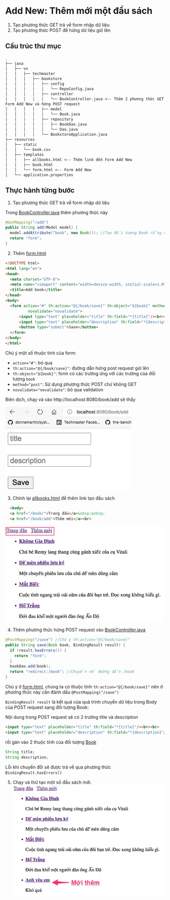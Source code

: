 # Add New: Thêm mới một đầu sách

1. Tạo phương thức GET trả về form nhập dữ liệu
2. Tạo phương thức POST để hứng dữ liệu gửi lên

## Cấu trúc thư mục
```
.
├── java
│   ├── vn
│   │   ├── techmaster
│   │   │   ├── bookstore
│   │   │   │   ├── config
│   │   │   │   │   └── RepoConfig.java
│   │   │   │   ├── controller
│   │   │   │   │   └── BookController.java <-- Thêm 2 phương thức GET Form Add New và hứng POST request
│   │   │   │   ├── model
│   │   │   │   │   └── Book.java
│   │   │   │   ├── repository
│   │   │   │   │   ├── BookDao.java
│   │   │   │   │   └── Dao.java
│   │   │   │   └── BookstoreApplication.java
├── resources
│   ├── static
│   │   └── book.csv
│   ├── templates
│   │   ├── allbooks.html <-- Thêm link đến Form Add New
│   │   ├── book.html
│   │   └── form.html <-- Form Add New
│   └── application.properties
```
## Thực hành từng bước

1. Tạo phương thức GET trả về form nhập dữ liệu

Trong [BookController.java](src/main/java/vn/techmaster/bookstore/controller/BookController.java)
thêm phương thức này 

```java
@GetMapping("/add")
public String add(Model model) {
  model.addAttribute("book", new Book()); //Tạo đối tượng Book rỗng để truyền vào th:object="${book}"
  return "form";
}
```

2. Thêm [form.html](src/main/resources/templates/form.html)
```html
<!DOCTYPE html>
<html lang="en">
<head>
  <meta charset="UTF-8">
  <meta name="viewport" content="width=device-width, initial-scale=1.0">
  <title>Add book</title>
</head>
<body>
  <form action="#" th:action="@{/book/save}" th:object="${book}" method="post"
          novalidate="novalidate">
      <input type="text" placeholder="title" th:field="*{title}"/><br><br>
      <input type="text" placeholder="description" th:field="*{description}"/><br><br>
      <button type="submit">Save</button>
  </form>
</body>
</html>
```

Chú ý một số thuộc tính của form:
- ```action="#"```: bỏ qua
- ```th:action="@{/book/save}"```: đường dẫn hứng post request gửi lên
- ```th:object="${book}"```: form có các trường ứng với các trường của đối tượng ```book```
- ```method="post"```: Sử dụng phương thức POST chứ không GET
- ```novalidate="novalidate"```: bỏ qua validation

Biên dịch, chạy và vào http://localhost:8080/book/add sẽ thấy

![](images/form.jpg)

3. Chỉnh lại [allbooks.html](src/main/resources/templates/allbooks.html) để thêm link tạo đầu sách
```html
  <body>
  <a href="/book/">Trang đầu</a>&nbsp;&nbsp;
  <a href="/book/add">Thêm mới</a><br>
```
![](images/link_add_new.jpg)

4. Thêm phương thức hứng POST request vào [BookController.java](src/main/java/vn/techmaster/bookstore/controller/BookController.java)

```java
@PostMapping("/save") //Chú ý th:action="@{/book/save}"
public String save(Book book, BindingResult result) {
  if (result.hasErrors()) {
    return "form";
  }
  bookDao.add(book);     
  return "redirect:/book"; //Chuyển về đường dẫn /book
}
```
Chú ý ở [form.html](src/main/resources/templates/form.html), chúng ta có thuộc tính ```th:action="@{/book/save}"``` nên ở phương thức này cần đánh dấu ```@PostMapping("/save")```

```BindingResult result``` là kết quả của quá trình chuyển dữ liệu trong Body của POST request sang đối tượng Book:

Nội dung trong POST request sẽ có 2 trường title và description
```html
<input type="text" placeholder="title" th:field="*{title}"/><br><br>
<input type="text" placeholder="description" th:field="*{description}"/><br><br>
```
rồi gán vào 2 thuộc tính của đối tượng [Book](src/main/java/vn/techmaster/bookstore/model/Book.java)
```java
String title;
String description;
```

Lỗi khi chuyển đổi sẽ được trả về qua phương thức ```BindingResult.hasErrors()```

5. Chạy và thử tạo một số đầu sách mới.
![](images/add_new.jpg)

